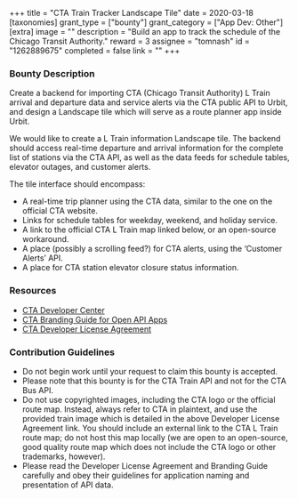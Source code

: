 +++
title = "CTA Train Tracker Landscape Tile"
date = 2020-03-18
[taxonomies]
grant_type = ["bounty"]
grant_category = ["App Dev: Other"]
[extra]
image = ""
description = "Build an app to track the schedule of the Chicago Transit Authority."
reward = 3
assignee = "tomnash"
id = "1262889675"
completed = false
link = ""
+++

### Bounty Description

Create a backend for importing CTA (Chicago Transit Authority) L Train arrival and departure data and service alerts via the CTA public API to Urbit, and design a Landscape tile which will serve as a route planner app inside Urbit.

We would like to create a L Train information Landscape tile. The backend should access real-time departure and arrival information for the complete list of stations via the CTA API, as well as the data feeds for schedule tables, elevator outages, and customer alerts. 

The tile interface should encompass:

- A real-time trip planner using the CTA data, similar to the one on the official CTA  website. 
- Links for schedule tables for weekday, weekend, and holiday service. 
- A link to the official CTA L Train map linked below, or an open-source workaround.
- A place (possibly a scrolling feed?) for CTA alerts, using the ‘Customer Alerts’ API.
- A place for CTA station elevator closure status information.

### Resources
- [CTA Developer Center](https://www.transitchicago.com/developers/)
- [CTA Branding Guide for Open API Apps](https://www.transitchicago.com/developers/branding/)
- [CTA Developer License Agreement](https://www.transitchicago.com/developers/terms/C)

### Contribution Guidelines
- Do not begin work until your request to claim this bounty is accepted.
- Please note that this bounty is for the CTA Train API and not for the CTA Bus API. 
- Do not use copyrighted images, including the CTA logo or the official route map. Instead, always refer to CTA in plaintext, and use the provided train image which is detailed in the above Developer License Agreement link. You should include an external link to the CTA L Train route map; do not host this map locally (we are open to an open-source, good quality route map which does not include the CTA logo or other trademarks, however). 
- Please read the Developer License Agreement and Branding Guide carefully and obey their guidelines for application naming and presentation of API data. 
    